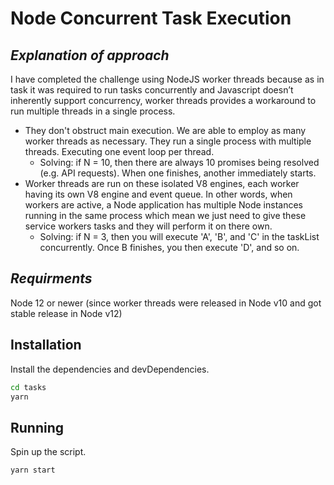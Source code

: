 # Node Concurrent Task Execution

## _Explanation of approach_

I have completed the challenge using NodeJS worker threads because as in task it was required to run tasks concurrently and Javascript doesn’t inherently support concurrency, worker threads provides a workaround to run multiple threads in a single process.

- They don't obstruct main execution. We are able to employ as many worker threads as necessary. They run a single process with multiple threads. Executing one event loop per thread.
  - Solving: if N = 10, then there are
    always 10 promises being resolved (e.g. API requests). When one finishes, another immediately starts.
- Worker threads are run on these isolated V8 engines, each worker having its own V8 engine and event queue. In other words, when workers are active, a Node application has multiple Node instances running in the same process which mean we just need to give these service workers tasks and they will perform it on there own.
  - Solving: if N = 3, then you will execute 'A', 'B', and 'C' in the taskList concurrently. Once B
    finishes, you then execute 'D', and so on.

## _Requirments_

Node 12 or newer (since worker threads were released in Node v10 and got stable release in Node v12)

## Installation

Install the dependencies and devDependencies.

```sh
cd tasks
yarn
```

## Running

Spin up the script.

```sh
yarn start
```
